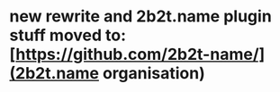 # new rewrite and 2b2t.name plugin stuff moved to: [https://github.com/2b2t-name/](2b2t.name organisation)
